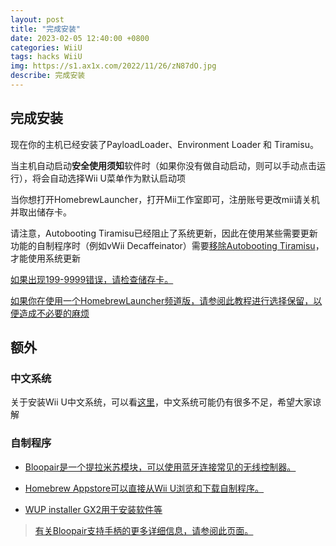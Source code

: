 ```yaml
---
layout: post
title: "完成安装"
date: 2023-02-05 12:40:00 +0800
categories: WiiU
tags: hacks WiiU
img: https://s1.ax1x.com/2022/11/26/zN87dO.jpg
describe: 完成安装
---
```


## 完成安装

现在你的主机已经安装了PayloadLoader、Environment Loader 和 Tiramisu。

当主机自动启动**安全使用须知**软件时（如果你没有做自动启动，则可以手动点击运行），将会自动选择Wii U菜单作为默认启动项

当你想打开HomebrewLauncher，打开Mii工作室即可，注册账号更改mii请关机并取出储存卡。

请注意，Autobooting Tiramisu已经阻止了系统更新，因此在使用某些需要更新功能的自制程序时（例如vWii Decaffeinator）需要[移除Autobooting Tiramisu](https://littlefive233.github.io/wiiu/2022/05/27/uninstall-PayloadLoader.html#%E5%8F%96%E6%B6%88%E8%87%AA%E5%90%AF%E5%8A%A8tiramisu)，才能使用系统更新

[如果出现199-9999错误，请检查储存卡。](https://wiiu.1919810.com/wiiu/2023/02/05/QA.html#tiramisu%E5%B8%B8%E8%A7%81%E9%94%99%E8%AF%AF)

[如果你在使用一个HomebrewLauncher频道版，请参阅此教程进行选择保留，以便造成不必要的麻烦](https://wiiu.1919810.com/wiiu/2023/02/05/QA.html#tiramisu%E5%B8%B8%E8%A7%81%E9%94%99%E8%AF%AF)

## 额外

### 中文系统

关于安装Wii U中文系统，可以看[这里](https://wiiu.1919810.com/wiiu/2023/02/04/install-CHJsystem.html)，中文系统可能仍有很多不足，希望大家谅解

### 自制程序

- [Bloopair是一个提拉米苏模块，可以使用蓝牙连接常见的无线控制器。](https://github.com/GaryOderNichts/Bloopair/releases/download/v0.5.2/Bloopair_v0.5.2.zip)

- [Homebrew Appstore可以直接从Wii U浏览和下载自制程序。](https://wiiubru.com/appstore/zips/appstore.zip)

- [WUP installer GX2用于安装软件等](https://github.com/wiiu-controller-mods/wup-installer-gx2/releases/download/v1/wup_installer_gx2.elf)

> [有关Bloopair支持手柄的更多详细信息，请参阅此页面。](https://github.com/GaryOderNichts/Bloopair#supported-controllers)